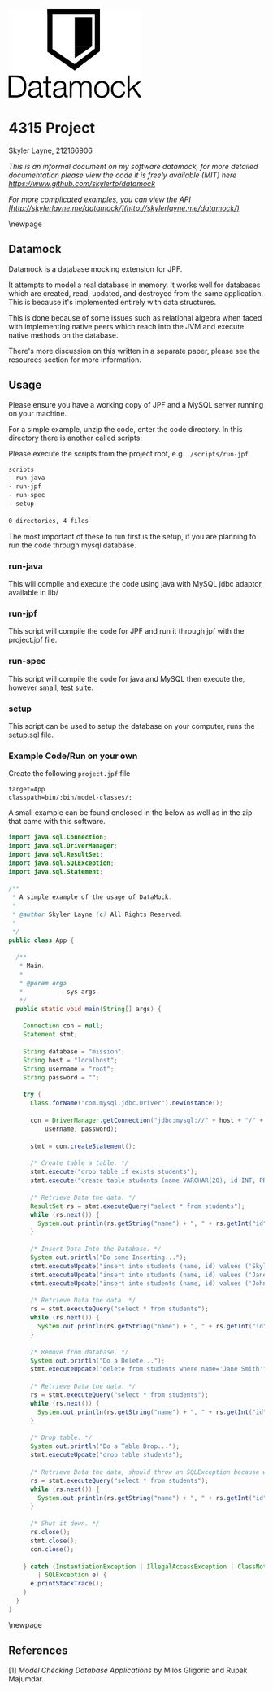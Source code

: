 ![datamock](res/datamock-logo.png)

# 4315 Project
Skyler Layne, 212166906

*This is an informal document on my software datamock, for more detailed
documentation please view the code it is freely available (MIT) here https://www.github.com/skylerto/datamock*

*For more complicated examples, you can view the API [http://skylerlayne.me/datamock/](http://skylerlayne.me/datamock/)*


\newpage

## Datamock

Datamock is a database mocking extension for JPF.

It attempts to model a real database in memory. It works well for databases
which are created, read, updated, and destroyed from the same application. This
is because it's implemented entirely with data structures.

This is done because of some issues such as relational algebra when faced with implementing native peers which reach into the JVM and execute native methods on the database.

There's more discussion on this written in a separate paper, please see the
resources section for more information.

## Usage

Please ensure you have a working copy of JPF and a MySQL server running on your
machine.

For a simple example, unzip the code, enter the code directory.
In this directory there is another called scripts:

Please execute the scripts from the project root, e.g. `./scripts/run-jpf`.

``` bash
scripts
- run-java
- run-jpf
- run-spec
- setup

0 directories, 4 files
```

The most important of these to run first is the setup, if you are planning to
run the code through mysql database.

### run-java

This will compile and execute the code using java with MySQL jdbc adaptor,
available in lib/

### run-jpf

This script will compile the code for JPF and run it through jpf with the
project.jpf file.

### run-spec

This script will compile the code for java and MySQL then execute the, however
small, test suite.

### setup

This script can be used to setup the database on your computer, runs the
setup.sql file.


### Example Code/Run on your own

Create the following `project.jpf` file
```
target=App
classpath=bin/;bin/model-classes/;
```

A small example can be found enclosed in the below as well as in the zip that
came with this software.

``` java
import java.sql.Connection;
import java.sql.DriverManager;
import java.sql.ResultSet;
import java.sql.SQLException;
import java.sql.Statement;

/**
 * A simple example of the usage of DataMock.
 * 
 * @author Skyler Layne (c) All Rights Reserved.
 *
 */
public class App {

  /**
   * Main.
   * 
   * @param args
   *          - sys args.
   */
  public static void main(String[] args) {

    Connection con = null;
    Statement stmt;

    String database = "mission";
    String host = "localhost";
    String username = "root";
    String password = "";

    try {
      Class.forName("com.mysql.jdbc.Driver").newInstance();

      con = DriverManager.getConnection("jdbc:mysql://" + host + "/" + database + "?useSSL=false",
          username, password);

      stmt = con.createStatement();

      /* Create table a table. */
      stmt.execute("drop table if exists students");
      stmt.execute("create table students (name VARCHAR(20), id INT, PRIMARY KEY (id))");

      /* Retrieve Data the data. */
      ResultSet rs = stmt.executeQuery("select * from students");
      while (rs.next()) {
        System.out.println(rs.getString("name") + ", " + rs.getInt("id"));
      }

      /* Insert Data Into the Database. */
      System.out.println("Do some Inserting...");
      stmt.executeUpdate("insert into students (name, id) values ('Skyler Layne', 212166906)");
      stmt.executeUpdate("insert into students (name, id) values ('Jane Smith', 212166908)");
      stmt.executeUpdate("insert into students (name, id) values ('John Doe', 212166907)");

      /* Retrieve Data the data. */
      rs = stmt.executeQuery("select * from students");
      while (rs.next()) {
        System.out.println(rs.getString("name") + ", " + rs.getInt("id"));
      }

      /* Remove from database. */
      System.out.println("Do a Delete...");
      stmt.executeUpdate("delete from students where name='Jane Smith'");

      /* Retrieve Data the data. */
      rs = stmt.executeQuery("select * from students");
      while (rs.next()) {
        System.out.println(rs.getString("name") + ", " + rs.getInt("id"));
      }

      /* Drop table. */
      System.out.println("Do a Table Drop...");
      stmt.executeUpdate("drop table students");

      /* Retrieve Data the data, should throw an SQLException because we've deleted the table. */
      rs = stmt.executeQuery("select * from students");
      while (rs.next()) {
        System.out.println(rs.getString("name") + ", " + rs.getInt("id"));
      }

      /* Shut it down. */
      rs.close();
      stmt.close();
      con.close();

    } catch (InstantiationException | IllegalAccessException | ClassNotFoundException
        | SQLException e) {
      e.printStackTrace();
    }
  }
}
```

\newpage

## References

[1] *Model Checking Database Applications* by Milos Gligoric and Rupak Majumdar.
